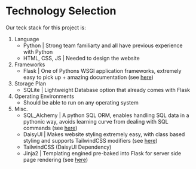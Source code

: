 # Technology Selection

Our teck stack for this project is:
1. Language
    - Python | Strong team familiarty and all have previous experience with Python 
    - HTML, CSS, JS | Needed to design the website
2. Frameworks
    - Flask | One of Pythons WSGI application frameworks, extremely easy to pick up + amazing documentation (see [here](https://flask.palletsprojects.com/en/stable/))
3. Storage Plan
    - SQLite | Lightweight Database option that already comes with Flask
4. Operating Environments
    - Should be able to run on any operating system 
5. Misc.
    - SQL_Alchemy | A python SQL ORM, enables handling SQL data in a pythonic way, avoids learning curve from dealing with SQL commands (see [here](https://www.sqlalchemy.org/)) 
    - DaisyUI | Makes website styling extremely easy, with class based styling and supports TailwindCSS modifiers (see [here](https://daisyui.com/))
    - TailwindCSS (DaisyUI Dependency)
    - Jinja2 | Templating engined pre-baked into Flask for server side page rendering (see [here](https://jinja.palletsprojects.com/en/stable/intro/))

